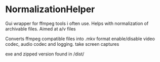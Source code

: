 # NormalizationHelper


Gui wrapper for ffmpeg tools i often use.
Helps with normalization of archivable files. Aimed at a/v files

Converts ffmpeg compatible files into .mkv format
enable/disable video codec, audio codec and logging.
take screen captures

exe and zipped version found in /dist/
